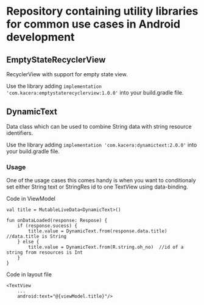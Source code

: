 # Repository containing utility libraries for common use cases in Android development

## EmptyStateRecyclerView
RecyclerView with support for empty state view.

Use the library adding `implementation 'com.kacera:emptystaterecyclerview:1.0.0'` into your build.gradle file.

## DynamicText
Data class which can be used to combine String data with string resource identifiers.

Use the library adding `implementation 'com.kacera:dynamictext:2.0.0'` into your build.gradle file.

### Usage
One of the usage cases this comes handy is when you want to conditionaly set either String text or StringRes id to one TextView using data-binding.  

Code in ViewModel
```
val title = MutableLiveData<DynamicText>()

fun onDataLoaded(response: Respose) {
    if (response.sucess) {
        title.value = DynamicText.from(response.data.title)	//data.title is String
    } else {
	    title.value = DynamicText.from(R.string.oh_no)	//id of a string from resources is Int
	}
}
```

Code in layout file
```
<TextView
    ...
    android:text="@{viewModel.title}"/>
```